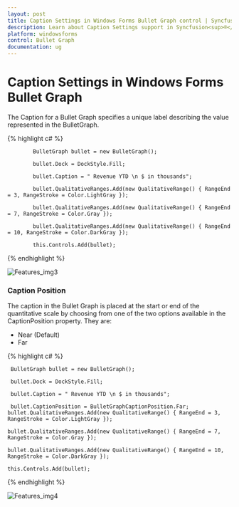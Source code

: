 ```yaml
---
layout: post
title: Caption Settings in Windows Forms Bullet Graph control | Syncfusion<sup>®</sup>
description: Learn about Caption Settings support in Syncfusion<sup>®</sup> Windows Forms Bullet Graph control and more details.
platform: windowsforms
control: Bullet Graph
documentation: ug
---
```



# Caption Settings in Windows Forms Bullet Graph

The Caption for a Bullet Graph specifies a unique label describing the value represented in the BulletGraph. 

{% highlight c# %}

			BulletGraph bullet = new BulletGraph();

            bullet.Dock = DockStyle.Fill;

            bullet.Caption = " Revenue YTD \n $ in thousands";

            bullet.QualitativeRanges.Add(new QualitativeRange() { RangeEnd = 3, RangeStroke = Color.LightGray });

            bullet.QualitativeRanges.Add(new QualitativeRange() { RangeEnd = 7, RangeStroke = Color.Gray });

            bullet.QualitativeRanges.Add(new QualitativeRange() { RangeEnd = 10, RangeStroke = Color.DarkGray });                    

            this.Controls.Add(bullet);

{% endhighlight %}

![Features_img3](Features_images/Features_img3.png)

### Caption Position

The caption in the Bullet Graph is placed at the start or end of the quantitative scale by choosing from one of the two options available in the CaptionPosition property. They are:

* Near (Default)
* Far

{% highlight c# %}

     BulletGraph bullet = new BulletGraph();

     bullet.Dock = DockStyle.Fill;

     bullet.Caption = " Revenue YTD \n $ in thousands";

     bullet.CaptionPosition = BulletGraphCaptionPosition.Far;            bullet.QualitativeRanges.Add(new QualitativeRange() { RangeEnd = 3, RangeStroke = Color.LightGray });

    bullet.QualitativeRanges.Add(new QualitativeRange() { RangeEnd = 7, RangeStroke = Color.Gray });

    bullet.QualitativeRanges.Add(new QualitativeRange() { RangeEnd = 10, RangeStroke = Color.DarkGray });                    

    this.Controls.Add(bullet);

{% endhighlight %}

![Features_img4](Features_images/Features_img4.png)
